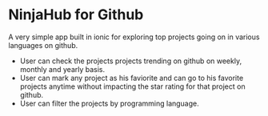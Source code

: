 # NinjaHub for Github

A very simple app built in ionic for exploring top projects going on in various languages on github. 
- User can check the projects projects trending on github on weekly, monthly and yearly basis.
- User can mark any project as his faviorite and can go to his favorite projects anytime without impacting the star rating for that project on github.
- User can filter the projects by programming language.
